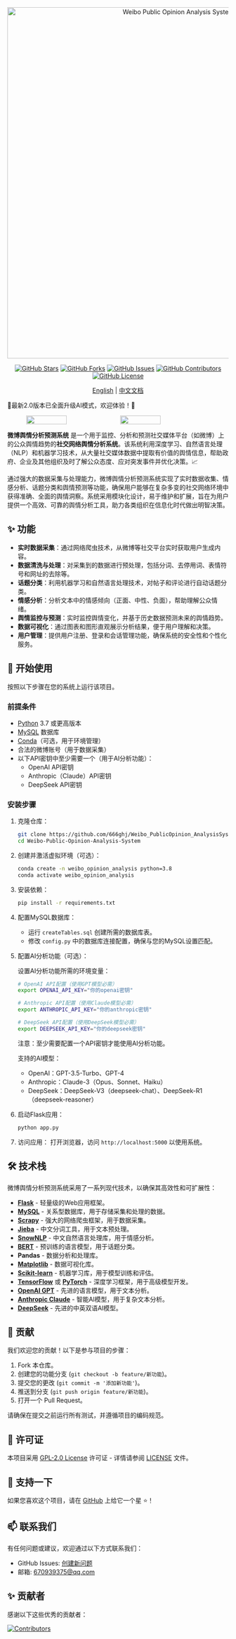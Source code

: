 <div align="center">

  <!-- # 📊 Weibo Public Opinion Analysis System  -->

  <img src="https://github.com/666ghj/Weibo_PublicOpinion_AnalysisSystem/blob/main/static/image/logo_compressed.png" alt="Weibo Public Opinion Analysis System Logo" width="800">

  [![GitHub Stars](https://img.shields.io/github/stars/666ghj/Weibo_PublicOpinion_AnalysisSystem?style=flat-square)](https://github.com/666ghj/Weibo_PublicOpinion_AnalysisSystem/stargazers)
  [![GitHub Forks](https://img.shields.io/github/forks/666ghj/Weibo_PublicOpinion_AnalysisSystem?style=flat-square)](https://github.com/666ghj/Weibo_PublicOpinion_AnalysisSystem/network)
  [![GitHub Issues](https://img.shields.io/github/issues/666ghj/Weibo_PublicOpinion_AnalysisSystem?style=flat-square)](https://github.com/666ghj/Weibo_PublicOpinion_AnalysisSystem/issues)
  [![GitHub Contributors](https://img.shields.io/github/contributors/666ghj/Weibo_PublicOpinion_AnalysisSystem?style=flat-square)](https://github.com/666ghj/Weibo_PublicOpinion_AnalysisSystem/graphs/contributors)
  [![GitHub License](https://img.shields.io/github/license/666ghj/Weibo_PublicOpinion_AnalysisSystem?style=flat-square)](https://github.com/666ghj/Weibo_PublicOpinion_AnalysisSystem/blob/main/LICENSE)


  [English](./README.md) | [中文文档](./README-CN.md)
</div>

🚀最新2.0版本已全面升级AI模式，欢迎体验！🚀

<div style="display: flex; justify-content: center; align-items: center; gap: 10px; width: 90%; margin: auto;">
    <img src="https://github.com/user-attachments/assets/7ea3f84c-4e08-448e-b2f5-35e1a1e4fbba" style="width: 45%; height: auto;">
    <img src="https://github.com/user-attachments/assets/37c69bb2-c579-4a81-86d4-a38522cebd73" style="width: 45%; height: auto;">
</div>

**微博舆情分析预测系统** 是一个用于监控、分析和预测社交媒体平台（如微博）上的公众舆情趋势的**社交网络舆情分析系统**。该系统利用深度学习、自然语言处理（NLP）和机器学习技术，从大量社交媒体数据中提取有价值的舆情信息，帮助政府、企业及其他组织及时了解公众态度、应对突发事件并优化决策。📈

通过强大的数据采集与处理能力，微博舆情分析预测系统实现了实时数据收集、情感分析、话题分类和舆情预测等功能，确保用户能够在复杂多变的社交网络环境中获得准确、全面的舆情洞察。系统采用模块化设计，易于维护和扩展，旨在为用户提供一个高效、可靠的舆情分析工具，助力各类组织在信息化时代做出明智决策。

## ✨ 功能

- **实时数据采集**：通过网络爬虫技术，从微博等社交平台实时获取用户生成内容。
- **数据清洗与处理**：对采集到的数据进行预处理，包括分词、去停用词、表情符号和网址的去除等。
- **话题分类**：利用机器学习和自然语言处理技术，对帖子和评论进行自动话题分类。
- **情感分析**：分析文本中的情感倾向（正面、中性、负面），帮助理解公众情绪。
- **舆情监控与预测**：实时监控舆情变化，并基于历史数据预测未来的舆情趋势。
- **数据可视化**：通过图表和图形直观展示分析结果，便于用户理解和决策。
- **用户管理**：提供用户注册、登录和会话管理功能，确保系统的安全性和个性化服务。

## 🚀 开始使用

按照以下步骤在您的系统上运行该项目。

### 前提条件

- [Python](https://www.python.org/) 3.7 或更高版本
- [MySQL](https://www.mysql.com/) 数据库
- [Conda](https://docs.conda.io/en/latest/)（可选，用于环境管理）
- 合法的微博账号（用于数据采集）
- 以下API密钥中至少需要一个（用于AI分析功能）：
  - OpenAI API密钥
  - Anthropic（Claude）API密钥
  - DeepSeek API密钥

### 安装步骤

1. 克隆仓库：
   ```bash
   git clone https://github.com/666ghj/Weibo_PublicOpinion_AnalysisSystem.git
   cd Weibo-Public-Opinion-Analysis-System

1. 创建并激活虚拟环境（可选）：

   ```bash
   conda create -n weibo_opinion_analysis python=3.8
   conda activate weibo_opinion_analysis
   ```

2. 安装依赖：

   ```bash
   pip install -r requirements.txt
   ```

3. 配置MySQL数据库：

   - 运行 `createTables.sql` 创建所需的数据库表。
   - 修改 `config.py` 中的数据库连接配置，确保与您的MySQL设置匹配。

4. 配置AI分析功能（可选）：
   
   设置AI分析功能所需的环境变量：
   ```bash
   # OpenAI API配置（使用GPT模型必需）
   export OPENAI_API_KEY="你的openai密钥"
   
   # Anthropic API配置（使用Claude模型必需）
   export ANTHROPIC_API_KEY="你的anthropic密钥"
   
   # DeepSeek API配置（使用DeepSeek模型必需）
   export DEEPSEEK_API_KEY="你的deepseek密钥"
   ```
   
   注意：至少需要配置一个API密钥才能使用AI分析功能。
   
   支持的AI模型：
   - OpenAI：GPT-3.5-Turbo、GPT-4
   - Anthropic：Claude-3（Opus、Sonnet、Haiku）
   - DeepSeek：DeepSeek-V3（deepseek-chat）、DeepSeek-R1（deepseek-reasoner）

5. 启动Flask应用：

   ```bash
   python app.py
   ```

5. 访问应用： 打开浏览器，访问 `http://localhost:5000` 以使用系统。

## 🛠️ 技术栈

微博舆情分析预测系统采用了一系列现代技术，以确保其高效性和可扩展性：

- **[Flask](https://flask.palletsprojects.com/en/stable/)** - 轻量级的Web应用框架。
- **[MySQL](https://www.mysql.com/)** - 关系型数据库，用于存储采集和处理的数据。
- **[Scrapy](https://scrapy.org/)** - 强大的网络爬虫框架，用于数据采集。
- **[Jieba](https://github.com/fxsjy/jieba)** - 中文分词工具，用于文本预处理。
- **[SnowNLP](https://github.com/isnowfy/snownlp)** - 中文自然语言处理库，用于情感分析。
- **[BERT](https://github.com/google-research/bert)** - 预训练的语言模型，用于话题分类。
- **Pandas** - 数据分析和处理库。
- **[Matplotlib](https://matplotlib.org/)** - 数据可视化库。
- **[Scikit-learn](https://scikit-learn.org/)** - 机器学习库，用于模型训练和评估。
- **[TensorFlow](https://www.tensorflow.org/)** 或 **[PyTorch](https://pytorch.org/)** - 深度学习框架，用于高级模型开发。
- **[OpenAI GPT](https://openai.com/)** - 先进的语言模型，用于文本分析。
- **[Anthropic Claude](https://www.anthropic.com/)** - 智能AI模型，用于复杂文本分析。
- **[DeepSeek](https://deepseek.com/)** - 先进的中英双语AI模型。

## 🤝 贡献

我们欢迎您的贡献！以下是参与项目的步骤：

1. Fork 本仓库。
2. 创建您的功能分支 (`git checkout -b feature/新功能`)。
3. 提交您的更改 (`git commit -m '添加新功能'`)。
4. 推送到分支 (`git push origin feature/新功能`)。
5. 打开一个 Pull Request。

请确保在提交之前运行所有测试，并遵循项目的编码规范。

## 📜 许可证

本项目采用 [GPL-2.0 License](https://github.com/666ghj/Weibo_PublicOpinion_AnalysisSystem/blob/main/LICENSE) 许可证 - 详情请参阅 [LICENSE](https://github.com/666ghj/Weibo_PublicOpinion_AnalysisSystem/blob/main/LICENSE) 文件。

## 🌟 支持一下

如果您喜欢这个项目，请在 [GitHub](https://github.com/666ghj/Weibo_PublicOpinion_AnalysisSystem) 上给它一个星 ⭐！

## 📫 联系我们

有任何问题或建议，欢迎通过以下方式联系我们：

- GitHub Issues: [创建新问题](https://github.com/666ghj/Weibo_PublicOpinion_AnalysisSystem/issues)
- 邮箱: 670939375@qq.com

## ✨ 贡献者

感谢以下这些优秀的贡献者：

[![Contributors](https://contrib.rocks/image?repo=666ghj/Weibo_PublicOpinion_AnalysisSystem)](https://github.com/666ghj/Weibo_PublicOpinion_AnalysisSystem/graphs/contributors)
